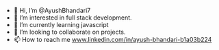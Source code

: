 - 👋 Hi, I’m @AyushBhandari7
- 👀 I’m interested in full stack development.
- 🌱 I’m currently learning javascript
- 💞️ I’m looking to collaborate on projects.
- 📫 How to reach me www.linkedin.com/in/ayush-bhandari-b1a03b224


<!---
AyushBhandari7/AyushBhandari7 is a ✨ special ✨ repository because its `README.md` (this file) appears on your GitHub profile.
You can click the Preview link to take a look at your changes.
--->
